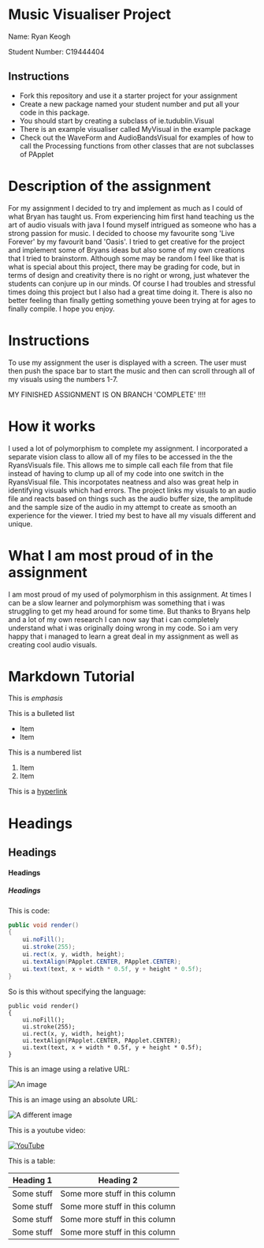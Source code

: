 # Music Visualiser Project

Name: Ryan Keogh

Student Number: C19444404

## Instructions
- Fork this repository and use it a starter project for your assignment
- Create a new package named your student number and put all your code in this package.
- You should start by creating a subclass of ie.tudublin.Visual
- There is an example visualiser called MyVisual in the example package
- Check out the WaveForm and AudioBandsVisual for examples of how to call the Processing functions from other classes that are not subclasses of PApplet

# Description of the assignment
For my assignment I decided to try and implement as much as I could of what Bryan has taught us. From experiencing him first hand teaching us the art of audio visuals with java I found myself intrigued as someone who has a strong passion for music. I decided to choose my favourite song 'Live Forever' by my favourit band 'Oasis'. I tried to get creative for the project and implement some of Bryans ideas but also some of my own creations that I tried to brainstorm. Although some may be random I feel like that is what is special about this project, there may be grading for code, but in terms of design and creativity there is no right or wrong, just whatever the students can conjure up in our minds. Of course I had troubles and stressful times doing this project but I also had a great time doing it. There is also no better feeling than finally getting something youve been trying at for ages to finally compile. I hope you enjoy.
# Instructions
To use my assignment the user is displayed with a screen. The user must then push the space bar to start the music and then can scroll through all of my visuals using the numbers 1-7.

MY FINISHED ASSIGNMENT IS ON BRANCH 'COMPLETE' !!!!

# How it works
I used a lot of polymorphism to complete my assignment. I incorporated a separate vision class to allow all of my files to be accessed in the the RyansVisuals file. This allows me to simple call each file from that file instead of having to clump up all of my code into one switch in the RyansVisual file. This incorpotates neatness and also was great help in identifying visuals which had errors. The project links my visuals to an audio file and reacts based on things such as the audio buffer size, the amplitude and the sample size of the audio in my attempt to create as smooth an experience for the viewer. I tried my best to have all my visuals different and unique.
# What I am most proud of in the assignment
I am most proud of my used of polymorphism in this assignment. At times I can be a slow learner and polymorphism was something that i was struggling to get my head around for some time. But thanks to Bryans help and a lot of my own research I can now say that i can completely understand what i was originally doing wrong in my code. So i am very happy that i managed to learn a great deal in my assignment as well as creating cool audio visuals.
# Markdown Tutorial

This is *emphasis*

This is a bulleted list

- Item
- Item

This is a numbered list

1. Item
1. Item

This is a [hyperlink](http://bryanduggan.org)

# Headings
## Headings
#### Headings
##### Headings

This is code:

```Java
public void render()
{
	ui.noFill();
	ui.stroke(255);
	ui.rect(x, y, width, height);
	ui.textAlign(PApplet.CENTER, PApplet.CENTER);
	ui.text(text, x + width * 0.5f, y + height * 0.5f);
}
```

So is this without specifying the language:

```
public void render()
{
	ui.noFill();
	ui.stroke(255);
	ui.rect(x, y, width, height);
	ui.textAlign(PApplet.CENTER, PApplet.CENTER);
	ui.text(text, x + width * 0.5f, y + height * 0.5f);
}
```

This is an image using a relative URL:

![An image](images/p8.png)

This is an image using an absolute URL:

![A different image](https://bryanduggandotorg.files.wordpress.com/2019/02/infinite-forms-00045.png?w=595&h=&zoom=2)

This is a youtube video:

[![YouTube](http://img.youtube.com/vi/J2kHSSFA4NU/0.jpg)](https://www.youtube.com/watch?v=J2kHSSFA4NU)

This is a table:

| Heading 1 | Heading 2 |
|-----------|-----------|
|Some stuff | Some more stuff in this column |
|Some stuff | Some more stuff in this column |
|Some stuff | Some more stuff in this column |
|Some stuff | Some more stuff in this column |

